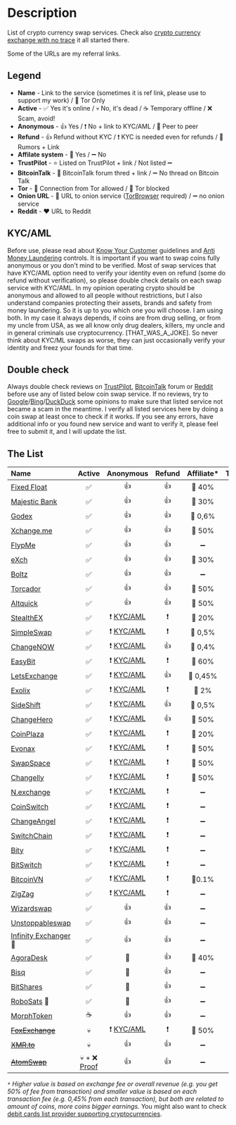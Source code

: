 # Description
List of crypto currency swap services. Check also [crypto currency exchange with no trace](https://0ut3r.space/2018/12/10/crypto-exchange/) it all started there.

Some of the URLs are my referral links.

## Legend
+ **Name** - Link to the service (sometimes it is ref link, please use to support my work) / 🧅 Tor Only
+ **Active** - :white_check_mark: Yes it's online / :skull: No, it's dead / :coffee: Temporary offline / :x: Scam, avoid!
+ **Anonymous** - :+1: Yes / :heavy_exclamation_mark: No + link to KYC/AML / :two_men_holding_hands: Peer to peer
+ **Refund** - :+1: Refund without KYC / :heavy_exclamation_mark: KYC is needed even for refunds / :rotating_light: Rumors + Link
+ **Affilate system** - :link: Yes / :heavy_minus_sign: No 
+ **TrustPilot** - :star: Listed on TrustPilot + link / Not listed :heavy_minus_sign:
+ **BitcoinTalk** - :bookmark_tabs: BitcoinTalk forum thred + link / :heavy_minus_sign: No thread on Bitcoin Talk
+ **Tor** - :green_heart: Connection from Tor allowed / :no_entry_sign: Tor blocked
+ **Onion URL** - :purple_heart: URL to onion service ([TorBrowser](https://www.torproject.org/download/) required) / :heavy_minus_sign: no onion service
+ **Reddit** - ❤️ URL to Reddit

## KYC/AML
Before use, please read about [Know Your Customer](https://en.wikipedia.org/wiki/Know_your_customer) guidelines and [Anti Money Laundering](https://en.wikipedia.org/wiki/Money_laundering#Anti-money_laundering) controls. It is important if you want to swap coins fully anonymous or you don't mind to be verified. Most of swap services that have KYC/AML option need to verify your identity even on refund (some do refund without verification), so please double check details on each swap service with KYC/AML. In my opinion operating crypto should be anonymous and allowed to all people without restrictions, but I also understand companies protecting their assets, brands and safety from money laundering. So it is up to you which one you will choose. I am using both. In my case it always depends, if coins are from drug selling, or from my uncle from USA, as we all know only drug dealers, killers, my uncle and in general criminals use cryptocurrency. [THAT_WAS_A_JOKE]. So never think about KYC/ML swaps as worse, they can just occasionally verify your identity and freez your founds for that time.

## Double check

Always double check reviews on [TrustPilot](https://www.trustpilot.com/), [BitcoinTalk](https://bitcointalk.org/) forum or [Reddit](https://www.reddit.com/) before use any of listed below coin swap service. If no reviews, try to [Google](https://google.com/)/[Bing](https://www.bing.com/)/[DuckDuck](https://duckduckgo.com/) some opinions to make sure that listed service not became a scam in the meantime. I verify all listed services here by doing a coin swap at least once to check if it works. If you see any errors, have additional info or you found new service and want to verify it, please feel free to submit it, and I will update the list.

## The List

| Name                                                         |                            Active                            |                          Anonymous                           |          Refund          |     Affiliate*     |                          TrustPilot                          |                            Forum                             |       Tor       |                            Onion                             |                         Reddit                          |
| :----------------------------------------------------------- | :----------------------------------------------------------: | :----------------------------------------------------------: | :----------------------: | :----------------: | :----------------------------------------------------------: | :----------------------------------------------------------: | :-------------: | :----------------------------------------------------------: | :-----------------------------------------------------: |
| [Fixed Float](https://ff.io/?ref=b5vqkwca)                   |                      :white_check_mark:                      |                             :+1:                             |           :+1:           |     :link: 40%     | :star: [TP](https://www.trustpilot.com/review/fixedfloat.com) | :bookmark_tabs: [BT](https://bitcointalk.org/index.php?topic=5103574.0) |  :green_heart:  |                      :heavy_minus_sign:                      |   :heart:[URL](https://www.reddit.com/r/FixedFloat/)    |
| [Majestic Bank](https://majesticbank.at/?ref=tGIwIS)         |                      :white_check_mark:                      |                             :+1:                             |           :+1:           |     :link: 30%     |                      :heavy_minus_sign:                      |                      :heavy_minus_sign:                      |  :green_heart:  | :purple_heart: [URL](http://majestictfvnfjgo5hqvmuzynak4kjl5tjs3j5zdabawe6n2aaebldad.onion/?ref=tGIwIS) |                   :heavy_minus_sign:                    |
| [Godex](https://godex.io/?aff_id=iN3C1OoJxPuOEgzC&utm_source=affiliate&utm_medium=0ut3rSpace&utm_campaign=iN3C1OoJxPuOEgzC) |                      :white_check_mark:                      |                             :+1:                             |           :+1:           |    :link: 0,6%     |   :star: [TP](https://www.trustpilot.com/review/godex.io)    | :bookmark_tabs: [BT](https://bitcointalk.org/index.php?topic=4693949.0) |  :green_heart:  |                      :heavy_minus_sign:                      |   :heart:[URL](https://www.reddit.com/user/Godex_io/)   |
| [Xchange.me](https://xchange.me/?invite=d6c6bcc5-b747-44d7-b54e-b1b8e6d79066) |                      :white_check_mark:                      |                             :+1:                             |           :+1:           |     :link: 50%     |  :star: [TP](https://www.trustpilot.com/review/xchange.me)   | :bookmark_tabs: [BT](https://bitcointalk.org/index.php?topic=5242699.0) |  :green_heart:  | :purple_heart: [URL](http://xmxmrjoqo63c5notr2ds2t3pdpsg4ysqqe6e6uu2pycecmjs4ekzpmyd.onion/?invite=d6c6bcc5-b747-44d7-b54e-b1b8e6d79066) |                   :heavy_minus_sign:                    |
| [FlypMe](https://flyp.me/)                                   |                      :white_check_mark:                      |                             :+1:                             |           :+1:           | :heavy_minus_sign: |    :star: [TP](https://www.trustpilot.com/review/flyp.me)    | :bookmark_tabs: [BT](https://bitcointalk.org/index.php?topic=3208626.360) |  :green_heart:  |                      :heavy_minus_sign:                      |     :heart:[URL](https://www.reddit.com/r/flypme/)      |
| [eXch](http://exch.cx/?ref=Dc3fE55b)                         |                      :white_check_mark:                      |                             :+1:                             |           :+1:           |     :link: 30%     |    :star: [TP](https://www.trustpilot.com/review/exch.cx)    |                      :heavy_minus_sign:                      |  :green_heart:  | :purple_heart: [URL](http://hszyoqwrcp7cxlxnqmovp6vjvmnwj33g4wviuxqzq47emieaxjaperyd.onion/?ref=8C43fef7) |                   :heavy_minus_sign:                    |
| [Boltz](https://boltz.exchange/)                             |                      :white_check_mark:                      |                             :+1:                             |           :+1:           | :heavy_minus_sign: |                      :heavy_minus_sign:                      |                      :heavy_minus_sign:                      |  :green_heart:  | :purple_heart: [URL](http://boltzzzbnus4m7mta3cxmflnps4fp7dueu2tgurstbvrbt6xswzcocyd.onion) |                   :heavy_minus_sign:                    |
| [Torcador](https://trocador.app/?ref=NZkCVRhtxO)             |                      :white_check_mark:                      |                             :+1:                             |           :+1:           |     :link: 50%     |                      :heavy_minus_sign:                      |                      :heavy_minus_sign:                      |  :green_heart:  | :purple_heart: [URL](http://trocadorfyhlu27aefre5u7zri66gudtzdyelymftvr4yjwcxhfaqsid.onion/?ref=NZkCVRhtxO) |                   :heavy_minus_sign:                    |
| [Altquick](https://altquick.com/?aKey=1157de969a15675e8007374602ef8e0cc1b8fe0a) |                      :white_check_mark:                      |                             :+1:                             |           :+1:           |     :link: 50%     |                      :heavy_minus_sign:                      | :bookmark_tabs: [BT](https://bitcointalk.org/index.php?topic=5111785) |  :green_heart:  |                      :heavy_minus_sign:                      |                   :heavy_minus_sign:                    |
| [StealthEX](https://stealthex.io/?ref=c7795nps6dn)           |                      :white_check_mark:                      | :heavy_exclamation_mark: [KYC/AML](https://stealthex.io/kyc-aml/) | :heavy_exclamation_mark: |     :link: 20%     | :star: [TP](https://www.trustpilot.com/review/stealthex.io)  | :bookmark_tabs: [BT](https://bitcointalk.org/index.php?topic=5063962) |  :green_heart:  |                      :heavy_minus_sign:                      |    :heart:[URL](https://www.reddit.com/r/StealthEX/)    |
| [SimpleSwap](https://simpleswap.io/?ref=8e9542763d3f)        |                      :white_check_mark:                      | :heavy_exclamation_mark: [KYC/AML](https://simpleswap.io/aml-kyc) | :heavy_exclamation_mark: |    :link: 0,5%     | :star: [TP](https://www.trustpilot.com/review/simpleswap.io) | :bookmark_tabs: [BT](https://bitcointalk.org/index.php?topic=4187686.0) |  :green_heart:  |                      :heavy_minus_sign:                      |  :heart:[URL](https://www.reddit.com/r/SimpleSwap_io/)  |
| [ChangeNOW](https://changenow.io/?link_id=4bbf275ac3078e)    |                      :white_check_mark:                      | :heavy_exclamation_mark: [KYC/AML](https://changenow.io/faq/kyc-aml-procedure) |           :+1:           |    :link: 0,4%     | :star: [TP](https://www.trustpilot.com/review/changenow.io)  | :bookmark_tabs: [BT](https://bitcointalk.org/index.php?topic=5099039/) |  :green_heart:  |                      :heavy_minus_sign:                      |  :heart:[URL](https://www.reddit.com/r/ChangeNOW_io/)   |
| [EasyBit](https://easybit.com/?ref_id=n8Gb00r4zB)            |                      :white_check_mark:                      | :heavy_exclamation_mark: [KYC/AML](https://easybit.com/en/aml-policy) | :heavy_exclamation_mark: |     :link: 60%     |  :star: [TP](https://www.trustpilot.com/review/easybit.com)  |                      :heavy_minus_sign:                      |  :green_heart:  |                      :heavy_minus_sign:                      |                   :heavy_minus_sign:                    |
| [LetsExchange](https://letsexchange.io/?ref_id=UGsjyvyYvQnIVa5A) |                      :white_check_mark:                      | :heavy_exclamation_mark: [KYC/AML](https://letsexchange.io/kyc-aml) |           :+1:           |    :link: 0,45%    | :star: [TP](https://www.trustpilot.com/review/letsexchange.io) |                      :heavy_minus_sign:                      |  :green_heart:  |                      :heavy_minus_sign:                      |  :heart:[URL](https://www.reddit.com/r/LetsExchange/)   |
| [Exolix](https://exolix.com/?ref=CHsIDEU4zPnvknhK)           |                      :white_check_mark:                      | :heavy_exclamation_mark: [KYC/AML](https://exolix.com/aml-kyc) | :heavy_exclamation_mark: |     :link: 2%      |  :star: [TP](https://www.trustpilot.com/review/exolix.com)   | :bookmark_tabs: [BT](https://bitcointalk.org/index.php?topic=5185036.0) |  :green_heart:  |                      :heavy_minus_sign:                      |                   :heavy_minus_sign:                    |
| [SideShift](https://sideshift.ai/a/rGLoUMOMk)                |                      :white_check_mark:                      | :heavy_exclamation_mark: [KYC/AML](https://help.sideshift.ai/en/articles/6230858-sideshift-ai-s-risk-management-policy) |           :+1:           |    :link: 0,5%     | :star: [TP](https://www.trustpilot.com/review/sideshift.ai)  | :bookmark_tabs: [BT](https://bitcointalk.org/index.php?topic=5096550) |  :green_heart:  |                      :heavy_minus_sign:                      |    :heart:[URL](https://www.reddit.com/r/sideshift/)    |
| [ChangeHero](https://changehero.io/?ref=7db3572e6479494cb601821a15e58a59) |                      :white_check_mark:                      | :heavy_exclamation_mark: [KYC/AML](https://changehero.io/aml-kyc) |           :+1:           |     :link: 50%     | :star: [TP](https://www.trustpilot.com/review/changehero.io) |                      :heavy_minus_sign:                      |  :green_heart:  |                      :heavy_minus_sign:                      |  :heart:[URL](https://www.reddit.com/r/ChangeHero_io/)  |
| [CoinPlaza](https://www.coinplaza.it/?ref=7a7d3z9df75e518958) |                      :white_check_mark:                      | :heavy_exclamation_mark: [KYC/AML](https://www.coinplaza.it/legaldisclaimers) | :heavy_exclamation_mark: |     :link: 20%     |                      :heavy_minus_sign:                      | :bookmark_tabs: [BT](https://bitcointalk.org/index.php?topic=5093055.0) |  :green_heart:  |                      :heavy_minus_sign:                      |                   :heavy_minus_sign:                    |
| [Evonax](https://www.evonax.com/)                            |                      :white_check_mark:                      | :heavy_exclamation_mark: [KYC/AML](https://www.evonax.com/faq) | :heavy_exclamation_mark: |     :link: 50%     | :star: [TP](https://www.trustpilot.com/review/www.evonax.com) |                      :heavy_minus_sign:                      |  :green_heart:  |                      :heavy_minus_sign:                      |                   :heavy_minus_sign:                    |
| [SwapSpace](https://swapspace.co?ref=2f01a4f50fa4c183a48676fa) |                      :white_check_mark:                      | :heavy_exclamation_mark: [KYC/AML](https://swapspace.co/faq) | :heavy_exclamation_mark: |     :link: 50%     | :star: [TP](https://www.trustpilot.com/review/swapspace.co)  | :bookmark_tabs: [BT](https://bitcointalk.org/index.php?topic=5221659.0) |  :green_heart:  |                      :heavy_minus_sign:                      |    :heart:[URL](https://www.reddit.com/r/SwapSpace/)    |
| [Changelly](https://changelly.com/?ref_id=2965k67m5ciykjaz)  |                      :white_check_mark:                      | :heavy_exclamation_mark: [KYC/AML](https://changelly.com/aml-kyc) | :heavy_exclamation_mark: |     :link: 50%     | :star: [TP](https://www.trustpilot.com/review/changelly.com) | :bookmark_tabs: [BT](https://bitcointalk.org/index.php?topic=1435275) |  :green_heart:  |                      :heavy_minus_sign:                      |    :heart:[URL](https://www.reddit.com/r/Changelly/)    |
| [N.exchange](https://n.exchange/)                            |                      :white_check_mark:                      | :heavy_exclamation_mark: [KYC/AML](https://n.exchange/legal/terms) | :heavy_exclamation_mark: | :heavy_minus_sign: |                      :heavy_minus_sign:                      | :bookmark_tabs: [BT](https://bitcointalk.org/index.php?topic=4496222.0) |  :green_heart:  |                      :heavy_minus_sign:                      |                   :heavy_minus_sign:                    |
| [CoinSwitch](https://coinswitch.co/)                         |                      :white_check_mark:                      | :heavy_exclamation_mark: [KYC/AML](https://coinswitch.co/aml-policy/) | :heavy_exclamation_mark: | :heavy_minus_sign: | :star: [TP](https://www.trustpilot.com/review/coinswitch.co) |   [BT](https://bitcointalk.org/index.php?topic=2041972.0)    |  :green_heart:  |                      :heavy_minus_sign:                      |   :heart:[URL](https://www.reddit.com/r/coinswitch/)    |
| [ChangeAngel](https://changeangel.io/)                       |                      :white_check_mark:                      | :heavy_exclamation_mark: [KYC/AML](https://changeangel.io/legal/aml-kyc) | :heavy_exclamation_mark: | :heavy_minus_sign: | :star: [TP](https://www.trustpilot.com/review/changeangel.io) |                      :heavy_minus_sign:                      |  :green_heart:  |                      :heavy_minus_sign:                      | :heart:[URL](https://www.reddit.com/user/changeangel/)  |
| [SwitchChain](https://www.switchain.com/)                    |                      :white_check_mark:                      | :heavy_exclamation_mark: [KYC/AML](https://www.switchain.com/policy) | :heavy_exclamation_mark: | :heavy_minus_sign: | :star: [TP](https://www.trustpilot.com/review/switchain.com) |                      :heavy_minus_sign:                      |  :green_heart:  |                      :heavy_minus_sign:                      |                   :heavy_minus_sign:                    |
| [Bity](https://bity.com/)                                    |                      :white_check_mark:                      | :heavy_exclamation_mark: [KYC/AML](https://bity.com/products/kyc-aml-compliance-suite) | :heavy_exclamation_mark: | :heavy_minus_sign: |   :star: [TP](https://www.trustpilot.com/review/bity.com)    | :bookmark_tabs: [BT](https://bitcointalk.org/index.php?topic=1352830.0) |  :green_heart:  |                      :heavy_minus_sign:                      |                   :heavy_minus_sign:                    |
| [BitSwitch](https://www.bitswitch.io/)                       |                      :white_check_mark:                      | :heavy_exclamation_mark: [KYC/AML](https://www.bitswitch.io/terms) | :heavy_exclamation_mark: | :heavy_minus_sign: |                      :heavy_minus_sign:                      |                      :heavy_minus_sign:                      |  :green_heart:  |                      :heavy_minus_sign:                      |                   :heavy_minus_sign:                    |
| [BitcoinVN](https://bitcoinvn.io/?ref=f2f994a2ffbb31ea)      |                      :white_check_mark:                      | :heavy_exclamation_mark: [KYC/AML](https://bitcoinvn.freshdesk.com/support/solutions/articles/103000038108-kyc-aml-policy) | :heavy_exclamation_mark: |     :link:0.1%     |  :star: [TP](https://pl.trustpilot.com/review/bitcoinvn.io)  | :bookmark_tabs:[BT](https://bitcointalk.org/index.php?topic=5215245.0) |  :green_heart:  |                      :heavy_minus_sign:                      |                   :heavy_minus_sign:                    |
| [ZigZag](https://zigzag.io/)                                 |                      :white_check_mark:                      | :heavy_exclamation_mark: [KYC/AML](https://zigzag.io/Terms%20of%20Service.docx) | :heavy_exclamation_mark: | :heavy_minus_sign: |                      :heavy_minus_sign:                      |                      :heavy_minus_sign:                      |  :green_heart:  |                      :heavy_minus_sign:                      |                   :heavy_minus_sign:                    |
| [Wizardswap](https://www.wizardswap.io/)                     |                      :white_check_mark:                      |                             :+1:                             |           :+1:           | :heavy_minus_sign: |                      :heavy_minus_sign:                      |                      :heavy_minus_sign:                      |  :green_heart:  | :purple_heart: [URL](http://wizardswgtu2ovor7r2esg3cxdpt7tv4nrugi32lldv53zmtonbz6sid.onion/) |                   :heavy_minus_sign:                    |
| [Unstoppableswap](https://unstoppableswap.net/)              |                      :white_check_mark:                      |                             :+1:                             |           :+1:           | :heavy_minus_sign: |                      :heavy_minus_sign:                      |                      :heavy_minus_sign:                      |  :green_heart:  |                      :heavy_minus_sign:                      | :heart:[URL](https://www.reddit.com/r/unstoppableswap/) |
| [Infinity Exchanger](https://exchanger.infinity.taxi/) 🧅     |                      :white_check_mark:                      |                             :+1:                             |           :+1:           | :heavy_minus_sign: |                      :heavy_minus_sign:                      |                      :heavy_minus_sign:                      |  :green_heart:  |                        :purple_heart:                        |                   :heavy_minus_sign:                    |
| [AgoraDesk](https://agoradesk.com/?rc=kyt6)                  |                      :white_check_mark:                      |                   :two_men_holding_hands:                    |           :+1:           |     :link: 40%     | :star: [TP](https://www.trustpilot.com/review/agoradesk.com) | :bookmark_tabs: [BT](https://bitcointalk.org/index.php?topic=5188930.0) |  :green_heart:  | :purple_heart: [URL](http://2jopbxfi2mrw6pfpmufm7smacrgniglr7a4raaila3kwlhlumflxfxad.onion/?rc=kyt6) |    :heart:[URL](https://www.reddit.com/r/AgoraDesk/)    |
| [Bisq](https://bisq.network/)                                |                      :white_check_mark:                      |                   :two_men_holding_hands:                    |           :+1:           | :heavy_minus_sign: | :star: [TP](https://www.trustpilot.com/review/bisq.network)  | :bookmark_tabs: [BT](https://bitcointalk.org/index.php?topic=5230289.0) |  :green_heart:  |                      :heavy_minus_sign:                      |      :heart:[URL](https://www.reddit.com/r/bisq/)       |
| [BitShares](https://wallet.bitshares.org/)                   |                      :white_check_mark:                      |                   :two_men_holding_hands:                    |           :+1:           | :heavy_minus_sign: |                      :heavy_minus_sign:                      | :bookmark_tabs: [BT](https://bitcointalk.org/index.php?topic=1949828) |  :green_heart:  |                      :heavy_minus_sign:                      |    :heart:[URL](https://www.reddit.com/r/BitShares/)    |
| [RoboSats](https://learn.robosats.com/) 🧅                    |                      :white_check_mark:                      |                   :two_men_holding_hands:                    |           :+1:           | :heavy_minus_sign: |                      :heavy_minus_sign:                      | :bookmark_tabs: [BT](https://bitcointalk.org/index.php?topic=5405549.0) |  :green_heart:  | :purple_heart: [URL](http://robosats6tkf3eva7x2voqso3a5wcorsnw34jveyxfqi2fu7oyheasid.onion/) |                   :heavy_minus_sign:                    |
| [MorphToken](https://www.morphtoken.com/)                    |                           :coffee:                           |                             :+1:                             |           :+1:           | :heavy_minus_sign: | :star: [TP](https://www.trustpilot.com/review/www.morphtoken.com) |                      :heavy_minus_sign:                      | :no_entry_sign: |                      :heavy_minus_sign:                      |                   :heavy_minus_sign:                    |
| ~~[FoxExchange](https://fox.exchange/?ref=48546KYC)~~        |                           :skull:                            | :heavy_exclamation_mark: [KYC/AML](https://fox.exchange/aml-kyc) | :heavy_exclamation_mark: |     :link: 50%     |                      :heavy_minus_sign:                      | :bookmark_tabs: [BT](https://bitcointalk.org/index.php?topic=5104721.40) |  :green_heart:  |                      :heavy_minus_sign:                      |                   :heavy_minus_sign:                    |
| ~~[XMR.to](https://xmr.to/)~~                                |                           :skull:                            |                             :+1:                             |           :+1:           | :heavy_minus_sign: |                      :heavy_minus_sign:                      |                      :heavy_minus_sign:                      |  :green_heart:  |                      :heavy_minus_sign:                      |                   :heavy_minus_sign:                    |
| ~~[AtomSwap](https://atomswap.net/)~~                        | :skull: + :x: [Proof](https://bitcointalk.org/index.php?topic=5467788.0) |                             :+1:                             |           :+1:           | :heavy_minus_sign: |                      :heavy_minus_sign:                      |                      :heavy_minus_sign:                      |  :green_heart:  | :purple_heart: [URL](http://atomswqj23pzjvizfhqopclihqm3uxb7d6gfjravurev3mmlxegorjqd.onion/) |                   :heavy_minus_sign:                    |

``*`` *Higher value is based on exchange fee or overall revenue (e.g. you get 50% of fee from transaction) and smaller value is based on each transaction fee (e.g. 0,45% from each transaction), but both are related to amount of coins, more coins bigger earnings.*
You might also want to check [debit cards list provider supporting cryptocurrencies](https://github.com/h0ek/crypto-cards).
